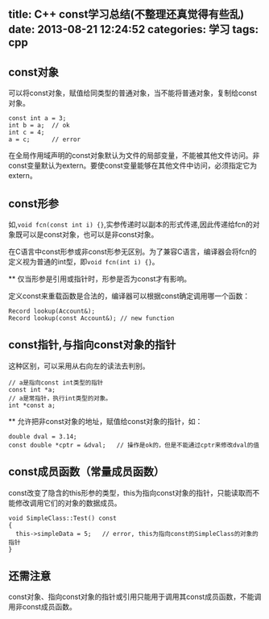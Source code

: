 title: C++ const学习总结(不整理还真觉得有些乱)
date: 2013-08-21 12:24:52
categories: 学习
tags: cpp
---

## const对象

可以将const对象，赋值给同类型的普通对象，当不能将普通对象，复制给const对象。

```
const int a = 3;
int b = a;  // ok
int c = 4;
a = c;      // error
```

在全局作用域声明的const对象默认为文件的局部变量，不能被其他文件访问。非const变量默认为extern。要使const变量能够在其他文件中访问，必须指定它为extern。

<!--more-->

## const形参

如,`void fcn(const int i) {}`,实参传递时以副本的形式传递,因此传递给fcn的对象既可以是const对象，也可以是非const对象。

在C语言中const形参或非const形参无区别。为了兼容C语言，编译器会将fcn的定义视为普通的int型，即`void fcn(int i) {}`。

** 仅当形参是引用或指针时，形参是否为const才有影响。

定义const来重载函数是合法的，编译器可以根据const确定调用哪一个函数：

```
Record lookup(Account&);
Record lookup(const Account&); // new function
```

## const指针,与指向const对象的指针

这种区别，可以采用从右向左的读法去判别。

```
// a是指向const int类型的指针
const int *a;
// a是常指针，执行int类型的对象。
int *const a;
```

** 允许把非const对象的地址，赋值给const对象的指针，如：

```
double dval = 3.14;
const double *cptr = &dval;   // 操作是ok的，但是不能通过cptr来修改dval的值
```

## const成员函数（常量成员函数）

const改变了隐含的this形参的类型，this为指向const对象的指针，只能读取而不能修改调用它们的对象的数据成员。

```
void SimpleClass::Test() const
{
  this->simpleData = 5;   // error, this为指向const的SimpleClass的对象的指针
}
```

## 还需注意

const对象、指向const对象的指针或引用只能用于调用其const成员函数，不能调用非const成员函数。
